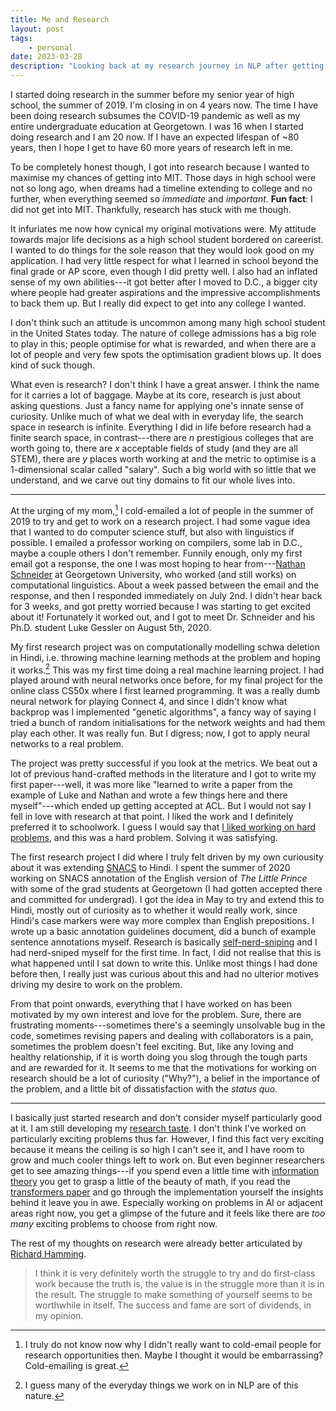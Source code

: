 ```yaml
---
title: Me and Research
layout: post
tags:
    - personal
date: 2023-03-28
description: "Looking back at my research journey in NLP after getting into a Ph.D. program."
---
```


I started doing research in the summer before my senior year of high school, the summer of 2019. I'm closing in on 4 years now. The time I have been doing research subsumes the COVID-19 pandemic as well as my entire undergraduate education at Georgetown. I was 16 when I started doing research and I am 20 now. If I have an expected lifespan of ~80 years, then I hope I get to have 60 more years of research left in me.

To be completely honest though, I got into research because I wanted to maximise my chances of getting into MIT. Those days in high school were not so long ago, when dreams had a timeline extending to college and no further, when everything seemed so *immediate* and *important*. **Fun fact**: I did not get into MIT. Thankfully, research has stuck with me though.

It infuriates me now how cynical my original motivations were. My attitude towards major life decisions as a high school student bordered on careerist. I wanted to do things for the sole reason that they would look good on my application. I had very little respect for what I learned in school beyond the final grade or AP score, even though I did pretty well. I also had an inflated sense of my own abilities---it got better after I moved to D.C., a bigger city where people had greater aspirations and the impressive accomplishments to back them up. But I really did expect to get into any college I wanted.

I don't think such an attitude is uncommon among many high school student in the United States today. The nature of college admissions has a big role to play in this; people optimise for what is rewarded, and when there are a lot of people and very few spots the optimisation gradient blows up. It does kind of suck though.

What even is research? I don't think I have a great answer. I think the name for it carries a lot of baggage. Maybe at its core, research is just about asking questions. Just a fancy name for applying one's innate sense of curiosity. Unlike much of what we deal with in everyday life, the search space in research is infinite. Everything I did in life before research had a finite search space, in contrast---there are $n$ prestigious colleges that are worth going to, there are $x$ acceptable fields of study (and they are all STEM), there are $y$ places worth working at and the metric to optimise is a 1-dimensional scalar called "salary". Such a big world with so little that we understand, and we carve out tiny domains to fit our whole lives into.

---

At the urging of my mom,[^mom] I cold-emailed a lot of people in the summer of 2019 to try and get to work on a research project. I had some vague idea that I wanted to do computer science stuff, but also with linguistics if possible. I emailed a professor working on compilers, some lab in D.C., maybe a couple others I don't remember. Funnily enough, only my first email got a response, the one I was most hoping to hear from---[Nathan Schneider](https://people.cs.georgetown.edu/nschneid/) at Georgetown University, who worked (and still works) on computational linguistics. About a week passed between the email and the response, and then I responded immediately on July 2nd. I didn't hear back for 3 weeks, and got pretty worried because I was starting to get excited about it! Fortunately it worked out, and I got to meet Dr. Schneider and his Ph.D. student Luke Gessler on August 5th, 2020.

My first research project was on computationally modelling schwa deletion in Hindi, i.e. throwing machine learning methods at the problem and hoping it works.[^work] This was my first time doing a real machine learning project. I had played around with neural networks once before, for my final project for the online class CS50x where I first learned programming. It was a really dumb neural network for playing Connect 4, and since I didn't know what backprop was I implemented "genetic algorithms", a fancy way of saying I tried a bunch of random initialisations for the network weights and had them play each other. It was really fun. But I digress; now, I got to apply neural networks to a real problem.

The project was pretty successful if you look at the metrics. We beat out a lot of previous hand-crafted methods in the literature and I got to write my first paper---well, it was more like "learned to write a paper from the example of Luke and Nathan and wrote a few things here and there myself"---which ended up getting accepted at ACL. But I would not say I fell in love with research at that point. I liked the work and I definitely preferred it to schoolwork. I guess I would say that [I liked working on hard problems](https://www.benkuhn.net/hard/), and this was a hard problem. Solving it was satisfying.

The first research project I did where I truly felt driven by my own curiousity about it was extending [SNACS](https://aclanthology.org/P18-1018/) to Hindi. I spent the summer of 2020 working on SNACS annotation of the English version of *The Little Prince* with some of the grad students at Georgetown (I had gotten accepted there and committed for undergrad). I got the idea in May to try and extend this to Hindi, mostly out of curiosity as to whether it would really work, since Hindi's case markers were way more complex than English prepositions. I wrote up a basic annotation guidelines document, did a bunch of example sentence annotations myself. Research is basically [self-nerd-sniping](https://xkcd.com/356/) and I had nerd-sniped myself for the first time. In fact, I did not realise that this is what happened until I sat down to write this. Unlike most things I had done before then, I really just was curious about this and had no ulterior motives driving my desire to work on the problem.

From that point onwards, everything that I have worked on has been motivated by my own interest and love for the problem. Sure, there are frustrating moments---sometimes there's a seemingly unsolvable bug in the code, sometimes revising papers and dealing with collaborators is a pain, sometimes the problem doesn't feel exciting. But, like any loving and healthy relationship, if it is worth doing you slog through the tough parts and are rewarded for it. It seems to me that the motivations for working on research should be a lot of curiosity ("Why?"), a belief in the importance of the problem, and a little bit of dissatisfaction with the *status quo*.

---

I basically just started research and don't consider myself particularly good at it. I am still developing my [research taste](https://colah.github.io/notes/taste/). I don't think I've worked on particularly exciting problems thus far. However, I find this fact very exciting because it means the ceiling is so high I can't see it, and I have room to grow and much cooler things left to work on. But even beginner researchers get to see amazing things---if you spend even a little time with [information theory](https://en.wikipedia.org/wiki/Information_theory) you get to grasp a little of the beauty of math, if you read the [transformers paper](https://arxiv.org/abs/1706.03762) and go through the implementation yourself the insights behind it leave you in awe. Especially working on problems in AI or adjacent areas right now, you get a glimpse of the future and it feels like there are *too many* exciting problems to choose from right now.

The rest of my thoughts on research were already better articulated by [Richard Hamming](https://en.wikipedia.org/wiki/Richard_Hamming).

> I think it is very definitely worth the struggle to try and do first-class work because the truth is, the value is in the struggle more than it is in the result. The struggle to make something of yourself seems to be worthwhile in itself. The success and fame are sort of dividends, in my opinion.

[^mom]: I truly do not know now why I didn't really want to cold-email people for research opportunities then. Maybe I thought it would be embarrassing? Cold-emailing is great.
[^work]: I guess many of the everyday things we work on in NLP are of this nature.